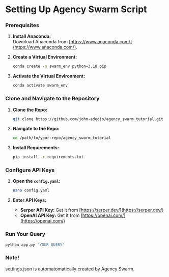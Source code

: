 
# Setting Up Agency Swarm Script

### Prerequisites
1. **Install Anaconda:**  
   Download Anaconda from [https://www.anaconda.com/](https://www.anaconda.com/).

2. **Create a Virtual Environment:**
   ```bash
   conda create -n swarm_env python=3.10 pip
   ```
   
3. **Activate the Virtual Environment:**
   ```bash
   conda activate swarm_env
   ```

### Clone and Navigate to the Repository
1. **Clone the Repo:**
   ```bash
   git clone https://github.com/john-adeojo/agency_swarm_tutorial.git
   ```

2. **Navigate to the Repo:**
   ```bash
   cd /path/to/your-repo/agency_swarm_tutorial
   ```

3. **Install Requirements:**
   ```bash
   pip install -r requirements.txt
   ```

### Configure API Keys
1. **Open the `config.yaml`:**
   ```bash
   nano config.yaml
   ```

2. **Enter API Keys:**
   - **Serper API Key:** Get it from [https://serper.dev/](https://serper.dev/)
   - **OpenAI API Key:** Get it from [https://openai.com/](https://openai.com/)

### Run Your Query
```bash
python app.py "YOUR QUERY"
```
### Note!
settings.json is automatomatically created by Agency Swarm.

